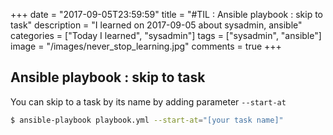 +++
date = "2017-09-05T23:59:59"
title = "#TIL : Ansible playbook : skip to task"
description = "I learned on 2017-09-05 about sysadmin, ansible"
categories = ["Today I learned", "sysadmin"]
tags = ["sysadmin", "ansible"]
image = "/images/never_stop_learning.jpg"
comments = true
+++



## Ansible playbook : skip to task

You can skip to a task by its name by adding parameter `--start-at`

```bash
$ ansible-playbook playbook.yml --start-at="[your task name]"
```
